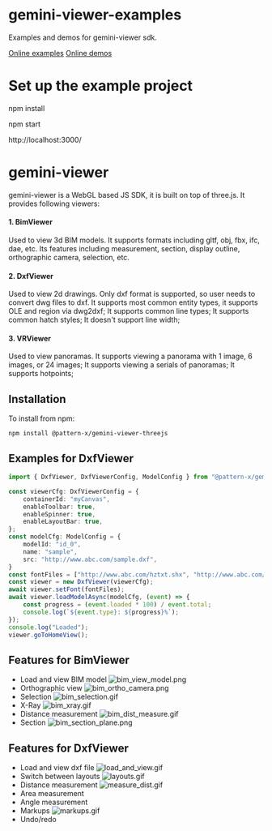 # gemini-viewer-examples
Examples and demos for gemini-viewer sdk.

[Online examples](https://pattern-x.github.io/gemini-viewer-examples/)
[Online demos](https://pattern-x.github.io/gemini-viewer-examples/#/demo/)

# Set up the example project
npm install

npm start

http://localhost:3000/



# gemini-viewer
gemini-viewer is a WebGL based JS SDK, it is built on top of three.js. It provides following viewers:

#### 1. BimViewer
Used to view 3d BIM models. It supports formats including gltf, obj, fbx, ifc, dae, etc. Its features including measurement, section, display outline, orthographic camera, selection, etc.

#### 2. DxfViewer
Used to view 2d drawings. Only dxf format is supported, so user needs to convert dwg files to dxf. It supports most common entity types, it supports OLE and region via dwg2dxf; It supports common line types; It supports common hatch styles; It doesn't support line width;

#### 3. VRViewer
Used to view panoramas. It supports viewing a panorama with 1 image, 6 images, or 24 images; It supports viewing a serials of panoramas; It supports hotpoints;

## Installation
To install from npm:
```
npm install @pattern-x/gemini-viewer-threejs
```

## Examples for DxfViewer
``` typescript
import { DxfViewer, DxfViewerConfig, ModelConfig } from "@pattern-x/gemini-viewer-threejs";

const viewerCfg: DxfViewerConfig = {
    containerId: "myCanvas",
    enableToolbar: true,
    enableSpinner: true,
    enableLayoutBar: true,
};
const modelCfg: ModelConfig = {
    modelId: "id_0",
    name: "sample",
    src: "http://www.abc.com/sample.dxf",
}
const fontFiles = ["http://www.abc.com/hztxt.shx", "http://www.abc.com/simplex.shx"];
const viewer = new DxfViewer(viewerCfg);
await viewer.setFont(fontFiles);
await viewer.loadModelAsync(modelCfg, (event) => {
    const progress = (event.loaded * 100) / event.total;
    console.log(`${event.type}: ${progress}%`);
});
console.log("Loaded");
viewer.goToHomeView();
```

## Features for BimViewer
- Load and view BIM model
![bim_view_model.png](public/demo/images/snapshots/bim_view_model.png)
- Orthographic view
![bim_ortho_camera.png](public/demo/images/snapshots/bim_ortho_camera.png)
- Selection
![bim_selection.gif](public/demo/images/snapshots/bim_selection.gif)
- X-Ray
![bim_xray.gif](public/demo/images/snapshots/bim_xray.gif)
- Distance measurement
![bim_dist_measure.gif](public/demo/images/snapshots/bim_dist_measure.gif)
- Section
![bim_section_plane.png](public/demo/images/snapshots/bim_section_plane.png)

## Features for DxfViewer
- Load and view dxf file
![load_and_view.gif](public/demo/images/snapshots/load_and_view.gif)
- Switch between layouts
![layouts.gif](public/demo/images/snapshots/layouts.gif)
- Distance measurement
![measure_dist.gif](public/demo/images/snapshots/measure_dist.gif)
- Area measurement
- Angle measurement
- Markups
![markups.gif](public/demo/images/snapshots/markups.gif)
- Undo/redo
